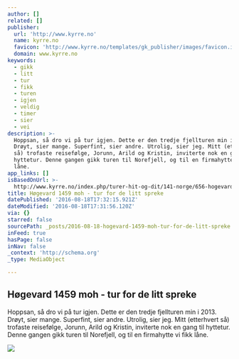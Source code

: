 ```yaml
---
author: []
related: []
publisher:
  url: 'http://www.kyrre.no'
  name: kyrre.no
  favicon: 'http://www.kyrre.no/templates/gk_publisher/images/favicon.ico'
  domain: www.kyrre.no
keywords:
  - gikk
  - litt
  - tur
  - fikk
  - turen
  - igjen
  - veldig
  - timer
  - sier
  - vei
description: >-
  Hoppsan, så dro vi på tur igjen. Dette er den tredje fjellturen min i 2013.
  Drøyt, sier mange. Superfint, sier andre. Utrolig, sier jeg. Mitt (etterhvert
  så) trofaste reisefølge, Jorunn, Arild og Kristin, inviterte nok en gang til
  hyttetur. Denne gangen gikk turen til Norefjell, og til en firmahytte vi fikk
  låne.
app_links: []
isBasedOnUrl: >-
  http://www.kyrre.no/index.php/turer-hit-og-dit/141-norge/656-hogevard-1459-moh-tur-for-de-litt-spreke
title: Høgevard 1459 moh - tur for de litt spreke
datePublished: '2016-08-18T17:32:15.921Z'
dateModified: '2016-08-18T17:31:56.120Z'
via: {}
starred: false
sourcePath: _posts/2016-08-18-hogevard-1459-moh-tur-for-de-litt-spreke.md
inFeed: true
hasPage: false
inNav: false
_context: 'http://schema.org'
_type: MediaObject

---
```

<article style=""><h1>Høgevard 1459 moh - tur for de litt spreke</h1><p>Hoppsan, så dro vi på tur igjen. Dette er den tredje fjellturen min i 2013. Drøyt, sier mange. Superfint, sier andre. Utrolig, sier jeg. Mitt (etterhvert så) trofaste reisefølge, Jorunn, Arild og Kristin, inviterte nok en gang til hyttetur. Denne gangen gikk turen til Norefjell, og til en firmahytte vi fikk låne.</p><img src="http://www.kyrre.no/images/fjelltur-postkort-640px.jpg" /></article>